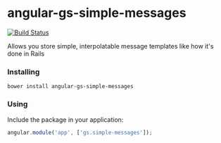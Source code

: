 # angular-gs-simple-messages

[![Build Status](https://secure.travis-ci.org/garbles/angular-gs-simple-messages.png?branch=master)](https://travis-ci.org/garbles/angular-gs-simple-messages)

Allows you store simple, interpolatable message templates like how it's done in Rails

### Installing

`bower install angular-gs-simple-messages`

### Using

Include the package in your application:

```javascript
angular.module('app', ['gs.simple-messages']);
```
